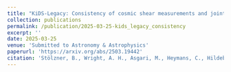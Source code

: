 ```yaml
---
title: "KiDS-Legacy: Consistency of cosmic shear measurements and joint cosmological constraints with external probes"
collection: publications
permalink: /publication/2025-03-25-kids_legacy_consistency
excerpt: ''
date: 2025-03-25
venue: 'Submitted to Astronomy & Astrophysics'
paperurl: 'https://arxiv.org/abs/2503.19442'
citation: 'Stölzner, B., Wright, A. H., Asgari, M., Heymans, C., Hildebrandt, H., Hoekstra, H., ... & Zhang, Y. H. (2025). KiDS-Legacy: Consistency of cosmic shear measurements and joint cosmological constraints with external probes. arXiv preprint arXiv:2503.19442.'
---
```

